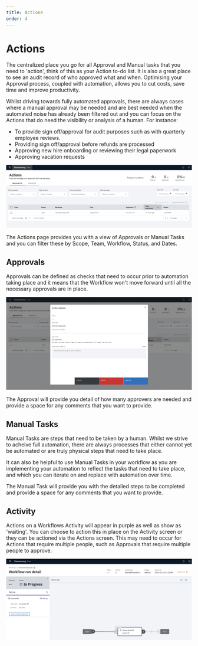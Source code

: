 ```yaml
---
title: Actions
order: 4
---
```


# Actions

The centralized place you go for all Approval and Manual tasks that you need to 'action', think of this as your Action to-do list. It is also a great place to see an audit record of who approved what and when. Optimising your Approval process, coupled with automation, allows you to cut costs, save time and improve productivity.

Whilst driving towards fully automated approvals, there are always cases where a manual approval may be needed and are best needed when the automated noise has already been filtered out and you can focus on the Actions that do need the visibility or analysis of a human. For instance:

- To provide sign off/approval for audit purposes such as with quarterly employee reviews.
- Providing sign off/approval before refunds are processed
- Approving new hire onboarding or reviewing their legal paperwork
- Approving vacation requests

![Actions](./assets/img/actions-home.png)

The Actions page provides you with a view of Approvals or Manual Tasks and you can filter these by Scope, Team, Workflow, Status, and Dates.

## Approvals

Approvals can be defined as checks that need to occur prior to automation taking place and it means that the Workflow won't move forward until all the necessary approvals are in place.

![Actions](./assets/img/actions-approval-detail.png)

The Approval will provide you detail of how many approvers are needed and provide a space for any comments that you want to provide.

## Manual Tasks

Manual Tasks are steps that need to be taken by a human. Whilst we strive to acheive full automation, there are always processes that either cannot yet be automated or are truly physical steps that need to take place.

It can also be helpful to use Manual Tasks in your workflow as you are implementing your automation to reflect the tasks that need to take place, and which you can iterate on and replace with automation over time.

The Manual Task will provide you with the detailed steps to be completed and provide a space for any comments that you want to provide.

## Activity

Actions on a Workflows Activity will appear in purple as well as show as 'waiting'. You can choose to action this in place on the Activity screen or they can be actioned via the Actions screen. This may need to occur for Actions that require multiple people, such as Approvals that require multiple people to approve.

![Actions Activity](./assets/img/actions-approvals-activity.png)
